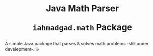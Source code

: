 <h1 align="center">Java Math Parser
<br/>
  
`iahmadgad.math` Package
</h1>

A simple Java package that parses & solves math problems -still under develepment-. ☕
